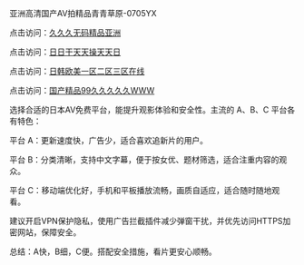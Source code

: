 亚洲高清国产AV拍精品青青草原-0705YX

点击访问：<a href="https://cfad.pages.dev/">久久久无码精品亚洲</a>

点击访问：<a href="https://gfd-5xg.pages.dev/">日日干天天操天天日</a>

点击访问：<a href="https://fdhf-454.pages.dev/">日韩欧美一区二区三区在线</a>

点击访问：<a href="https://bered.pages.dev/">国产精品99久久久久久WWW</a>

选择合适的日本AV免费平台，能提升观影体验和安全性。主流的 A、B、C 平台各有特色：

平台 A：更新速度快，广告少，适合喜欢追新片的用户。

平台 B：分类清晰，支持中文字幕，便于按女优、题材筛选，适合注重内容的观众。

平台 C：移动端优化好，手机和平板播放流畅，画质自适应，适合随时随地观看。

建议开启VPN保护隐私，使用广告拦截插件减少弹窗干扰，并优先访问HTTPS加密网站，保障安全。

总结：A快，B细，C便。搭配安全措施，看片更安心顺畅。

<span style="display:none;">[Canonical link](https://github.com/hai20250705/so17 ）</span>
